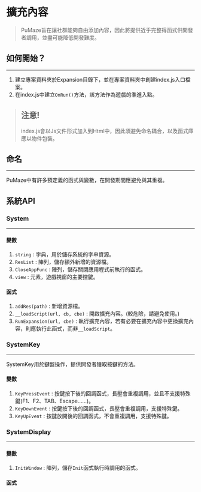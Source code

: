 # 擴充內容
>PuMaze旨在讓社群能夠自由添加內容，因此將提供近乎完整得函式供開發者調用，並盡可能降低開發難度。  

## 如何開始？
---
1. 建立專案資料夾於Expansion目錄下，並在專案資料夾中創建index.js入口檔案。
2. 在index.js中建立`OnRun()`方法，該方法作為遊戲的準進入點。
>## 注意! 
>   index.js會以Js文件形式加入到Html中，因此須避免命名耦合，以及函式庫應以物件包裝。  

## 命名
---
PuMaze中有許多預定義的函式與變數，在開發期間應避免與其重複。


## 系統API
### System
---
#### 變數
1. `string` : 字典，用於儲存系統的字串資源。
2. `ResList` : 陣列，儲存額外新增的資源檔。
3. `CloseAppFunc` : 陣列，儲存關閉應用程式前執行的函式。
4. `view` : 元素，遊戲視窗的主要控鍵。

#### 函式
1. `addRes(path)` : 新增資源檔。
2. `__loadScript(url, cb, cbe)` : 開啟擴充內容。(較危險，請避免使用。)
3. `RunExpansion(url, cbe)` : 執行擴充內容，若有必要在擴充內容中更換擴充內容，則應執行此函式，而非`__loadScript`。

### SystemKey
---
SystemKey用於鍵盤操作，提供開發者獲取按鍵的方法。
#### 變數
1. `KeyPressEvent` : 按鍵按下後的回調函式，長壓會重複調用，並且不支援特殊鍵(F1、F2、TAB、Escape......)。
2. `KeyDownEvent` : 按鍵按下後的回調函式，長壓會重複調用，支援特殊鍵。
3. `KeyUpEvent` : 按鍵放開後的回調函式，不會重複調用，支援特殊鍵。

### SystemDisplay
---
#### 變數
1. `InitWindow` : 陣列，儲存`Init`函式執行時調用的函式。

#### 函式

